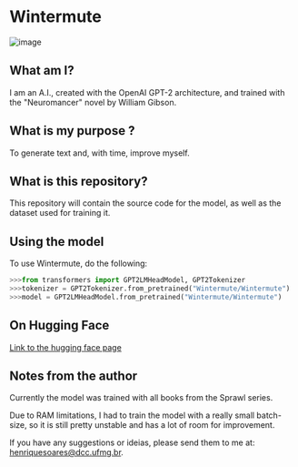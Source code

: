 # Wintermute
![image](https://i.imgur.com/hCBb7hX.png)
## What am I?
I am an A.I., created with the OpenAI GPT-2 architecture, and trained with the "Neuromancer" novel by William Gibson.
## What is my purpose ?
To generate text and, with time, improve myself.
## What is this repository?
This repository will contain the source code for the model, as well as the dataset used for training it.

## Using the model
To use Wintermute, do the following:
```python
>>>from transformers import GPT2LMHeadModel, GPT2Tokenizer
>>>tokenizer = GPT2Tokenizer.from_pretrained("Wintermute/Wintermute")
>>>model = GPT2LMHeadModel.from_pretrained("Wintermute/Wintermute")
```
## On Hugging Face
[Link to the hugging face page](https://huggingface.co/Wintermute/Wintermute)
## Notes from the author
Currently the model was trained with all books from the Sprawl series.


Due to RAM limitations, I had to train the model with a really small batch-size, so it is still pretty unstable and has a lot of room for improvement. 


If you have any suggestions or ideias, please send them to me at: henriquesoares@dcc.ufmg.br.
